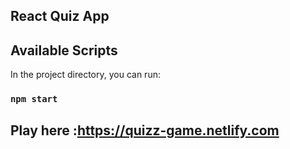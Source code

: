 ## React Quiz App

## Available Scripts

In the project directory, you can run:

### `npm start`

## Play here :https://quizz-game.netlify.com

